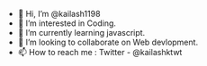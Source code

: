 - 👋 Hi, I’m @kailash1198
- 👀 I’m interested in Coding.
- 🌱 I’m currently learning javascript.
- 💞️ I’m looking to collaborate on Web devlopment.
- 📫 How to reach me : Twitter - @kailashktwt

<!---
kailash1198/kailash1198 is a ✨ special ✨ repository because its `README.md` (this file) appears on your GitHub profile.
You can click the Preview link to take a look at your changes.
--->
